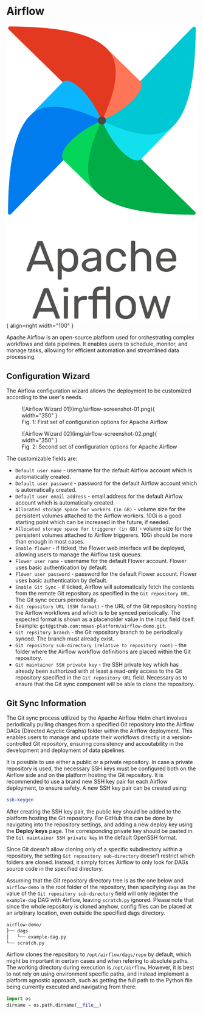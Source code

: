 # Airflow

![Airflow Logo](img/airflow-logo.png){ align=right width="100" }

Apache Airflow is an open-source platform used for orchestrating complex workflows and data pipelines. It enables users to schedule, monitor, and manage tasks, allowing for efficient automation and streamlined data processing.

## Configuration Wizard

The Airflow configuration wizard allows the deployment to be customized according to the user's needs.

<figure markdown>
![Airflow Wizard 01](img/airflow-screenshot-01.png){ width="350" }
<figcaption>Fig. 1: First set of configuration options for Apache Airflow</figcaption>
</figure>

<figure markdown>
![Airflow Wizard 02](img/airflow-screenshot-02.png){ width="350" }
<figcaption>Fig. 2: Second set of configuration options for Apache Airflow</figcaption>
</figure>

The customizable fields are:

- `Default user name` - username for the default Airflow account which is automatically created.
- `Default user password` - password for the default Airflow account which is automatically created.
- `Default user email address` - email address for the default Airflow account which is automatically created.
- `Allocated storage space for workers (in GB)` - volume size for the persistent volumes attached to the Airflow workers. 10Gi is a good starting point which can be increased in the future, if needed.
- `Allocated storage space for triggerer (in GB)` - volume size for the persistent volumes attached to Airflow triggerers. 10Gi should be more than enough in most cases.
- `Enable flower` - if ticked, the Flower web interface will be deployed, allowing users to manage the Airflow task queues.
- `Flower user name` - username for the default Flower account. Flower uses basic authentication by default.
- `Flower user password` - password for the default Flower account. Flower uses basic authentication by default.
- `Enable Git Sync` - if ticked, Airflow will automatically fetch the contents from the remote Git repository as specified in the `Git repository URL`. The Git sync occurs periodically.
- `Git repository URL (SSH format)` - the URL of the Git repository hosting the Airflow workflows and which is to be synced periodically. The expected format is shown as a placeholder value in the input field itself. Example: `git@github.com:nmaas-platform/airflow-demo.git`.
- `Git repsitory branch` - the Git repository branch to be periodically synced. The branch must already exist.
- `Git repository sub-directory (relative to repository root)` - the folder where the Airflow workflow definitions are placed within the Git repository.
- `Git maintainer SSH private key` - the SSH private key which has already been authorized with at least a read-only access to the Git repository specified in the `Git repository URL` field. Necessary as to ensure that the Git sync component will be able to clone the repository.

## Git Sync Information


The Git sync process utilized by the Apache Airflow Helm chart involves periodically pulling changes from a specified Git repository into the Airflow DAGs (Directed Acyclic Graphs) folder within the Airflow deployment. This enables users to manage and update their workflows directly in a version-controlled Git repository, ensuring consistency and accoutability in the development and deployment of data pipelines.

It is possible to use either a public or a private repository. In case a private repository is used, the necessary SSH keys must be configured both on the Airflow side and on the platform hosting the Git repository. It is recommended to use a brand new SSH key pair for each Airflow deployment, to ensure safety. A new SSH key pair can be created using:

```bash
ssh-keygen
```

After creating the SSH key pair, the public key should be added to the platform hosting the Git repository. For GitHub this can be done by navigating into the repository settings, and adding a new deploy key using the **Deploy keys** page. The corresponding private key should be pasted in the `Git maintainer SSH private key` in the default OpenSSH format.

Since Git doesn't allow cloning only of a specific subdirectory within a repository, the setting `Git repository sub-directory` doesn't restrict which folders are cloned. Instead, it simply forces Airflow to only look for DAGs source code in the specified directory. 

Assuming that the Git repository directory tree is as the one below and `airflow-demo` is the root folder of the repository, then specifying `dags` as the value of the `Git repository sub-directory` field will only register the `example-dag` DAG with Airflow, leaving `scratch.py` ignored. Please note that since the whole repository is cloned anyhow, config files can be placed at an arbitrary location, even outside the specified dags directory. 

```
airflow-demo/
├── dags
│   └── example-dag.py
└── scratch.py
```

Airflow clones the repository to `/opt/airflow/dags/repo` by default, which might be important in certain cases and when refering to absolute paths. The working directory during execution is `/opt/airflow`. However, it is best to not rely on using environment specific paths, and instead implement a platform agnostic approach, such as getting the full path to the Python file being currently executed and navigating from there:

```python
import os
dirname = os.path.dirname(__file__)
```
